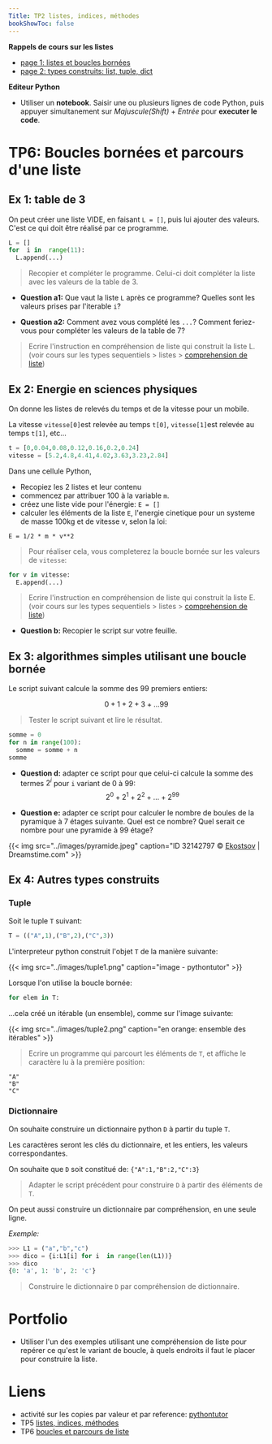 ```yaml
---
Title: TP2 listes, indices, méthodes
bookShowToc: false
---
```


  
**Rappels de cours sur les listes**

* [page 1: listes et boucles bornées](/docs/python/pages/boucles/page2/)
* [page 2: types construits: list, tuple, dict](/docs/python/pages/variables/page2/)

**Editeur Python**

* Utiliser un **notebook**. Saisir une ou plusieurs lignes de code Python, puis appuyer simultanement sur *Majuscule(Shift)* + *Entrée* pour **executer le code**.




# TP6: Boucles bornées et parcours d'une liste
<!--
## Ex 1: Parcours d'une liste

* script 1

```python
L = [1, 10, 100, 1000]
for i in L:
  print(i)
```
* script 2

```python
L = [1, 10, 100, 1000]
for i in range(len(L)):
  print(i)
```
* **Question a:** Lequel des 2 scripts précédents affiche `1 10 100 1000`? Lequel des 2 affiche `0 1 2 3`? Expliquez.

-->
## Ex 1: table de 3
On peut créer une liste VIDE, en faisant `L = []`, puis lui ajouter des valeurs. C'est ce qui doit être réalisé par ce programme.

```python
L = []
for  i in  range(11):
  L.append(...)
```

> Recopier et compléter le programme. Celui-ci doit compléter la liste avec les valeurs de la table de 3.

* **Question a1:** Que vaut la liste `L` après ce programme? Quelles sont les valeurs prises par l'iterable `i`? 

* **Question a2:** Comment avez vous complété les `...`? Comment feriez-vous pour compléter les valeurs de la table de 7?

> Ecrire l'instruction en compréhension de liste qui construit la liste L. (voir cours sur les types sequentiels > listes > [comprehension de liste](/docs/python/pages/variables/page2/))

## Ex 2: Energie en sciences physiques
On donne les listes de relevés du temps et de la vitesse pour un mobile. 

La vitesse `vitesse[0]`est relevée au temps `t[0]`, `vitesse[1]`est relevée au temps `t[1]`, etc...

```python
t = [0,0.04,0.08,0.12,0.16,0.2,0.24]
vitesse = [5.2,4.8,4.41,4.02,3.63,3.23,2.84]
```

Dans une cellule Python, 

* Recopiez les 2 listes et leur contenu
* commencez par attribuer 100 à la variable `m`.
* créez une liste vide pour l'énergie: `E = []`
* calculer les éléments de la liste `E`, l'energie cinetique pour un systeme de masse 100kg et de vitesse v, selon la loi:

`E = 1/2 * m * v**2`

> Pour réaliser cela, vous completerez la boucle bornée sur les valeurs de `vitesse`:

```python
for v in vitesse:
  E.append(...)
```

> Ecrire l'instruction en compréhension de liste qui construit la liste E. (voir cours sur les types sequentiels > listes > [comprehension de liste](/docs/python/pages/variables/page2/))

* **Question b:** Recopier le script sur votre feuille.

<!--
* **Question c:** Afficher le graphique de l'Energie cinétique E au cours du temps. (abscisses: t, ordonnées: E). Recopier le script entier dans votre cahier. Identifier dans le script les parties qui servent à:
  * déclarer des variables et des listes
  * calculer les termes d'une liste avec une boucle bornée
  * importer un module
  * tracer un graphique
-->

## Ex 3: algorithmes simples utilisant une boucle bornée
Le script suivant calcule la somme des 99 premiers entiers:

$$0 + 1 + 2 + 3 + ...99$$

> Tester le script suivant et lire le résultat.

```python
somme = 0
for n in range(100):
  somme = somme + n
somme
```

* **Question d:** adapter ce script pour que celui-ci calcule la somme des termes $2^i$ pour `i` variant de 0 à 99: $$2^0 + 2^1 + 2^2 + ... + 2^{99}$$

* **Question e:** adapter ce script pour calculer le nombre de boules de la pyramique à 7 étages suivante. Quel est ce nombre? Quel serait ce nombre pour une pyramide à 99 étage?

{{< img src="../images/pyramide.jpeg" caption="ID 32142797 © [Ekostsov](https://fr.dreamstime.com/ekostsov_info) | Dreamstime.com" >}}

## Ex 4: Autres types construits
### Tuple
Soit le tuple `T` suivant:

```python
T = (("A",1),("B",2),("C",3))
```

L'interpreteur python construit l'objet `T` de la manière suivante:

{{< img src="../images/tuple1.png" caption="image - pythontutor" >}}

Lorsque l'on utilise la boucle bornée:

```python
for elem in T:
```

...cela créé un itérable (un ensemble), comme sur l'image suivante:

{{< img src="../images/tuple2.png" caption="en orange: ensemble des itérables" >}}

> Ecrire un programme qui parcourt les éléments de `T`, et affiche le caractère lu à la première position: 

```
"A"
"B"
"C"
```


### Dictionnaire
On souhaite construire un dictionnaire python `D` à partir du tuple `T`.

Les caractères seront les clés du dictionnaire, et les entiers, les valeurs correspondantes.

On souhaite que `D` soit constitué de: `{"A":1,"B":2,"C":3}`

> Adapter le script précédent pour construire `D` à partir des éléments de `T`.

On peut aussi construire un dictionnaire par compréhension, en une seule ligne.

*Exemple:*

```python
>>> L1 = ("a","b","c")
>>> dico = {i:L1[i] for i  in range(len(L1))}
>>> dico
{0: 'a', 1: 'b', 2: 'c'}
```

> Construire le dictionnaire `D` par compréhension de dictionnaire.

# Portfolio
* Utiliser l'un des exemples utilisant une compréhension de liste pour repérer ce qu'est le variant de boucle, à quels endroits il faut le placer pour construire la liste.

# Liens 
* activité sur les copies par valeur et par reference: [pythontutor](/docs/python/pages/variables/page3/)
* TP5 [listes, indices, méthodes](/docs/python/pages/boucles/page3/)
* TP6 [boucles et parcours de liste](../page4)
